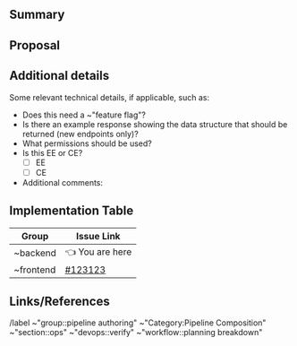 <!--
## Implementation Issue To-Do list 
(_NOTE: This section can be removed when the issue is ready for creation_)
- [ ] Ensure that issue title is concise yet descriptive
- [ ] Add `Frontend :` or `Backend: ` per group [naming conventions](https://about.gitlab.com/handbook/engineering/development/ops/verify/pipeline-authoring/#splitting-issues)
- [ ] Ensure the issue containing the feature or change proposal and related discussions is linked as related to this implementation issue.
- [ ] Aside from default labeling, please make sure to include relevant labels for `type::`, `workflow::`, and `~frontend`/`~backend` labeling.
- [ ] Issues with user-facing changes should include the `~UX` label.
-->

## Summary

## Proposal

## Additional details
<!--
_NOTE: If the issue has addressed all of these questions, this separate section can be removed._
-->

Some relevant technical details, if applicable, such as:

- Does this need a ~"feature flag"?
- Is there an example response showing the data structure that should be returned (new endpoints only)?
- What permissions should be used?
- Is this EE or CE?
    - [ ] EE
    - [ ] CE
- Additional comments:

## Implementation Table

<!--
_NOTE: If the issue is not part of an epic, the implementation table can be removed. If it is part of an epic, make sure that the implementation table below mirrors the corresponding epic's implementation table content._
-->


| Group | Issue Link |
| ------ | ------ |
| ~backend | :point_left: You are here |
| ~frontend | [#123123](url) |

<!--
## Documentation 

_NOTE: This section is optional, but can be used for easy access to any relevant documentation URLs._
-->

## Links/References




/label ~"group::pipeline authoring" ~"Category:Pipeline Composition" ~"section::ops" ~"devops::verify" ~"workflow::planning breakdown"
